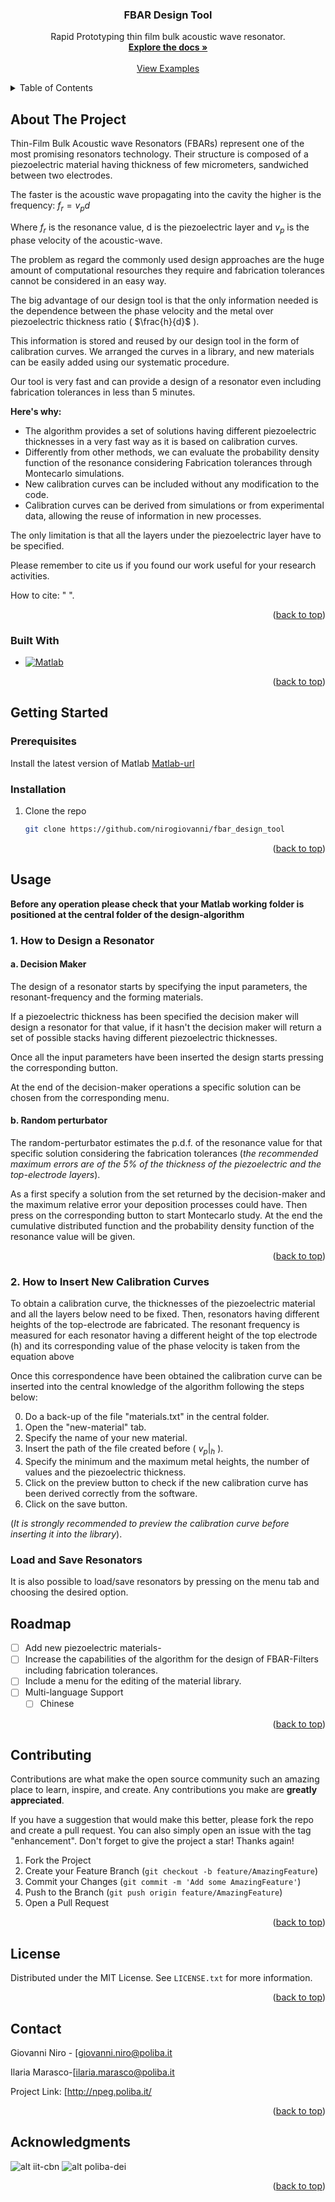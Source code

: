 



<!-- PROJECT LOGO 
***<br />
***<div align="center">
***  <a href="https://github.com/othneildrew/Best-README-Template">
***    <img src="images/logo.png" alt="Logo" width="80" height="80">
***  </a>
-->
  <h3 align="center">FBAR Design Tool</h3>

  <p align="center">
    Rapid Prototyping thin film bulk acoustic wave resonator.
    <br />
    <a href="https://github.com/nirogiovanni/fbar_design_tool"><strong>Explore the docs »</strong></a>
    <br />
    <br />
    <a href="https://github.com/nirogiovanni/fbar_design_tool/examples">View Examples</a>
  </p>
</div>



<!-- TABLE OF CONTENTS -->
<details>
  <summary>Table of Contents</summary>
  <ol>
    <li>
      <a href="#about-the-project">About The Project</a>
      <ul>
        <li><a href="#built-with">Built With</a></li>
      </ul>
    </li>
    <li>
      <a href="#getting-started">Getting Started</a>
      <ul>
        <li><a href="#prerequisites">Prerequisites</a></li>
        <li><a href="#installation">Installation</a></li>
      </ul>
    </li>
    <li><a href="#usage">Usage</a></li>
    <li><a href="#roadmap">Roadmap</a></li>
    <li><a href="#contributing">Contributing</a></li>
    <li><a href="#license">License</a></li>
    <li><a href="#contact">Contact</a></li>
    <li><a href="#acknowledgments">Acknowledgments</a></li>
  </ol>
</details>



<!-- ABOUT THE PROJECT -->
## About The Project


Thin-Film Bulk Acoustic wave Resonators (FBARs) represent one of the most promising resonators technology.
Their structure is composed of a piezoelectric material having thickness of few micrometers, sandwiched between two electrodes.

The faster is the acoustic wave propagating into the cavity the higher is the frequency:
$f_r=v_p d$

Where $f_r$  is the resonance value, d is the piezoelectric layer and $v_p$ is the phase velocity of the acoustic-wave.

The problem as regard the commonly used design approaches are the huge amount of computational resourches they require and fabrication tolerances cannot be considered in an easy way.

The big advantage of our design tool is that the only information needed is the dependence between the phase velocity and the metal over piezoelectric thickness ratio ( $\frac{h}{d}$ ).

This information is stored and reused by our design tool in the form of calibration curves. 
We arranged the curves in a library, and new materials can be easily added using our systematic procedure.

Our tool is very fast and can provide a design of a resonator even including fabrication tolerances in less than 5 minutes.

<b>Here's why:</b>
* The algorithm provides a set of solutions having different piezoelectric thicknesses in a very fast way as it is based on calibration curves.
* Differently from other methods, we can evaluate the probability density function of the resonance considering Fabrication tolerances  through Montecarlo simulations.
* New calibration curves can be included without any modification to the code.
* Calibration curves can be derived from simulations or from experimental data, allowing the reuse of information in new processes.

The only limitation is that all the layers under the piezoelectric layer have to be specified.

Please remember to cite us if you found our work useful for your research activities.

 How to cite: " ".

<p align="right">(<a href="#readme-top">back to top</a>)</p>



### Built With

* [![Matlab][Matlab.js]][Matlab-url]


<p align="right">(<a href="#readme-top">back to top</a>)</p>



<!-- GETTING STARTED -->
## Getting Started



### Prerequisites

Install the latest version of Matlab [Matlab-url]

### Installation

1. Clone the repo
   ```sh
   git clone https://github.com/nirogiovanni/fbar_design_tool
   ```
<p align="right">(<a href="#readme-top">back to top</a>)</p>



<!-- USAGE EXAMPLES -->
## Usage
<b>Before any operation please check that your Matlab working folder is positioned at the central folder of the design-algorithm</b>
### 1. How to Design a Resonator
#### a. Decision Maker 
The design of a resonator starts by specifying the input parameters, the resonant-frequency and the forming materials.

If a piezoelectric thickness has been specified the decision maker will design a resonator for that value, if it hasn't the decision maker will return a set of possible stacks having different piezoelectric thicknesses.

Once all the input parameters have been inserted the design starts pressing the corresponding button.

At the end of the decision-maker operations a specific solution can be chosen from the corresponding menu.

#### b. Random perturbator 
The random-perturbator estimates the p.d.f. of the resonance value for that specific solution considering the fabrication tolerances (_the recommended maximum errors are of the 5% of the thickness of the piezoelectric and the top-electrode layers_).

As a first specify a solution from the set returned by the decision-maker and the maximum relative error your deposition processes could have.
Then press on the corresponding button to start Montecarlo study.
At the end the cumulative distributed function and the probability density function of the resonance value will be given.
<p align="right">(<a href="#readme-top">back to top</a>)</p>

### 2. How to Insert New Calibration Curves
To obtain a calibration curve, the thicknesses of the piezoelectric material and all the layers below need to be fixed. Then, resonators having different heights of the top-electrode are fabricated.
The resonant frequency is measured for each resonator having a different height of the top electrode (h) and its corresponding value of the phase velocity is taken from the equation above

Once this correspondence have been obtained the calibration curve can be inserted into the central knowledge of the algorithm following the steps below:

0. Do a back-up of the file "materials.txt" in the central folder.
1. Open the "new-material" tab.
2. Specify the name of your new material.
3. Insert the path of the file created before ( $v_p|_h$ ).
4. Specify the minimum and the maximum metal heights, the number of values and the piezoelectric thickness.
5. Click on the preview button to check if the new calibration curve has been derived correctly from the software.
6. Click on the save button.

(_It is strongly recommended to preview the calibration curve before inserting it into the library_).



### Load and Save Resonators
It is also possible to load/save resonators by pressing on the menu tab and choosing the desired option.

<!-- ROADMAP -->
## Roadmap

- [ ] Add new piezoelectric materials-
- [ ] Increase the capabilities of the algorithm for the design of FBAR-Filters including fabrication tolerances.
- [ ] Include a menu for the editing of the material library.
- [ ] Multi-language Support
    - [ ] Chinese

<p align="right">(<a href="#readme-top">back to top</a>)</p>



<!-- CONTRIBUTING -->
## Contributing

Contributions are what make the open source community such an amazing place to learn, inspire, and create. Any contributions you make are **greatly appreciated**.

If you have a suggestion that would make this better, please fork the repo and create a pull request. You can also simply open an issue with the tag "enhancement".
Don't forget to give the project a star! Thanks again!

1. Fork the Project
2. Create your Feature Branch (`git checkout -b feature/AmazingFeature`)
3. Commit your Changes (`git commit -m 'Add some AmazingFeature'`)
4. Push to the Branch (`git push origin feature/AmazingFeature`)
5. Open a Pull Request

<p align="right">(<a href="#readme-top">back to top</a>)</p>



<!-- LICENSE -->
## License

Distributed under the MIT License. See `LICENSE.txt` for more information.

<p align="right">(<a href="#readme-top">back to top</a>)</p>



<!-- CONTACT -->
## Contact

Giovanni Niro - [giovanni.niro@poliba.it

Ilaria Marasco-[ilaria.marasco@poliba.it

Project Link: [http://npeg.poliba.it/

<p align="right">(<a href="#readme-top">back to top</a>)</p>



<!-- ACKNOWLEDGMENTS -->
## Acknowledgments

![alt iit-cbn](https://cbn.iit.it/image/layout_set_logo?img_id=381422&t=1661362597853)
![alt poliba-dei](https://deipoliba.azurewebsites.net/wp-content/uploads/2020/04/cropped-DEIlogo1.png)


<p align="right">(<a href="#readme-top">back to top</a>)</p>



<!-- MARKDOWN LINKS & IMAGES -->
<!-- https://www.markdownguide.org/basic-syntax/#reference-style-links -->
[Matlab.js]: https://1000logos.net/wp-content/uploads/2021/04/MATLAB-logo-500x281.png
[Matlab-url]: https://it.mathworks.com/products/matlab.html?style={width:10%}
[iit.js]: https://cbn.iit.it/image/layout_set_logo?img_id=381422&t=1661362597853
